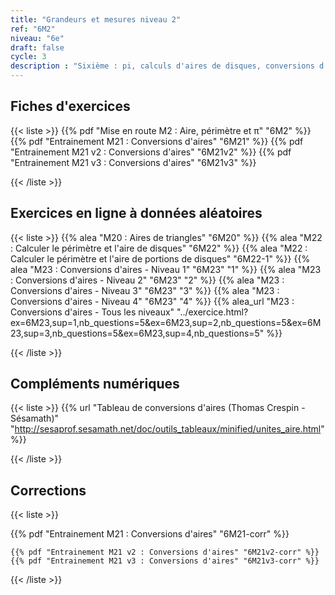 ```yaml
---
title: "Grandeurs et mesures niveau 2"
ref: "6M2"
niveau: "6e"
draft: false
cycle: 3
description : "Sixième : pi, calculs d'aires de disques, conversions d'aires"
---
```



<h2 class="ui horizontal divider header">Fiches d'exercices</h2>


{{< liste >}}
	{{% pdf "Mise en route M2 : Aire, périmètre et π" "6M2" %}}
	{{% pdf "Entrainement M21 : Conversions d'aires" "6M21" %}}
	{{% pdf "Entrainement M21 v2 : Conversions d'aires" "6M21v2" %}}
	{{% pdf "Entrainement M21 v3 : Conversions d'aires" "6M21v3" %}}
	
{{< /liste >}}

<div class="ui hidden divider"></div>
<div class="ui hidden divider"></div>



<h2 class="ui horizontal divider header">Exercices en ligne à données aléatoires</h2>

{{< liste >}}
	{{% alea "M20 : Aires de triangles" "6M20" %}}
	{{% alea "M22 : Calculer le périmètre et l'aire de disques"  "6M22" %}}
	{{% alea "M22 : Calculer le périmètre et l'aire de portions de disques"  "6M22-1" %}}
	{{% alea "M23 : Conversions d'aires - Niveau 1" "6M23" "1" %}}
	{{% alea "M23 : Conversions d'aires - Niveau 2" "6M23" "2" %}}
	{{% alea "M23 : Conversions d'aires - Niveau 3" "6M23" "3" %}}
	{{% alea "M23 : Conversions d'aires - Niveau 4" "6M23" "4" %}}
	{{% alea_url "M23 : Conversions d'aires - Tous les niveaux" "../exercice.html?ex=6M23,sup=1,nb_questions=5&ex=6M23,sup=2,nb_questions=5&ex=6M23,sup=3,nb_questions=5&ex=6M23,sup=4,nb_questions=5" %}}
	

{{< /liste >}}

<div class="ui hidden divider"></div>
<div class="ui hidden divider"></div>

<h2 class="ui horizontal divider header">Compléments numériques</h2>

{{< liste >}}
	{{% url "Tableau de conversions d'aires (Thomas Crespin - Sésamath)" "http://sesaprof.sesamath.net/doc/outils_tableaux/minified/unites_aire.html" %}}




{{< /liste >}}

<div class="ui hidden divider"></div>
<div class="ui hidden divider"></div>
<h2 class="ui horizontal divider header">Corrections</h2>

{{< liste >}}
<!-- 	{{% pdf "Mise en route M2 : Aire, périmètre et π" "6M2-corr" %}}
 -->	{{% pdf "Entrainement M21 : Conversions d'aires" "6M21-corr" %}}
	{{% pdf "Entrainement M21 v2 : Conversions d'aires" "6M21v2-corr" %}}
	{{% pdf "Entrainement M21 v3 : Conversions d'aires" "6M21v3-corr" %}}
{{< /liste >}}
